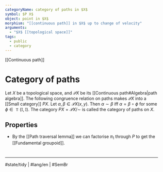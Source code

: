 ```yaml
---
categoryName: category of paths in $X$
symbol: $P X$
object: point in $X$
morphism: "[[continuous path]] in $X$ up to change of velocity"
arguments:
  - "$X$ [[topological space]]"
tags:
  - public
  - category
---
```

[[Continuous path]]
# Category of paths

Let $X$ be a topological space, and $\mathscr P X$ be its [[Continuous path#Algebra|path algebra]].
The following congruence relation on paths makes $\mathscr PX$ into a [[Small category]] $PX$.
Let $\alpha, \beta \in \mathscr PX(x,y)$.
Then $\alpha \sim \beta$ iff $\alpha = \beta \circ \phi$ for some $\phi \in \Top(\mathbb{I}, \mathbb{I})$.
The category $PX = \mathscr P X / {\sim}$ is called the category of paths on $X$.

## Properties

- By the [[Path traversal lemma]] we can factorise $\pi_{1}$ through $P$ to get the [[Fundamental groupoid]].

#
---
#state/tidy | #lang/en | #SemBr

